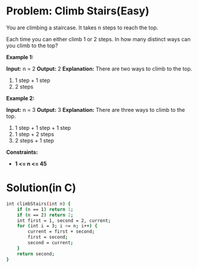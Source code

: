 # Problem: Climb Stairs(Easy)
You are climbing a staircase. It takes n steps to reach the top.

Each time you can either climb 1 or 2 steps. In how many distinct ways can you climb to the top?

**Example 1:**

**Input:** n = 2
**Output:** 2
**Explanation:** There are two ways to climb to the top.
1. 1 step + 1 step
2. 2 steps

**Example 2:**

**Input:** n = 3
**Output:** 3
**Explanation:** There are three ways to climb to the top.
1. 1 step + 1 step + 1 step
2. 1 step + 2 steps
3. 2 steps + 1 step
 

**Constraints:**

- **1 <= n <= 45**

# Solution(in C)
```bash
int climbStairs(int n) {
    if (n == 1) return 1;
    if (n == 2) return 2;
    int first = 1, second = 2, current;
    for (int i = 3; i <= n; i++) {
        current = first + second;
        first = second;
        second = current;
    }
    return second;
}
```